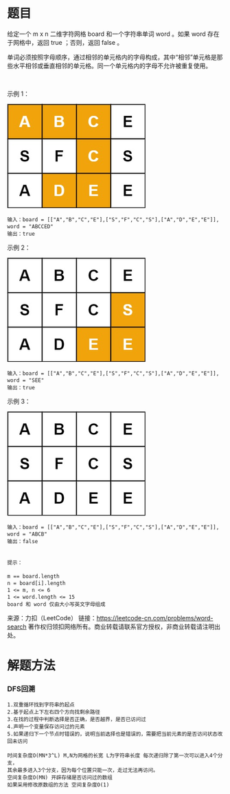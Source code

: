# 题目
给定一个 m x n 二维字符网格 board 和一个字符串单词 word 。如果 word 存在于网格中，返回 true ；否则，返回 false 。

单词必须按照字母顺序，通过相邻的单元格内的字母构成，其中“相邻”单元格是那些水平相邻或垂直相邻的单元格。同一个单元格内的字母不允许被重复使用。

 

示例 1：

![img.png](img.png)

    输入：board = [["A","B","C","E"],["S","F","C","S"],["A","D","E","E"]], word = "ABCCED"
    输出：true
示例 2：

![img_1.png](img_1.png)

    输入：board = [["A","B","C","E"],["S","F","C","S"],["A","D","E","E"]], word = "SEE"
    输出：true
示例 3：

![img_2.png](img_2.png)

    输入：board = [["A","B","C","E"],["S","F","C","S"],["A","D","E","E"]], word = "ABCB"
    输出：false


    提示：
    
    m == board.length
    n = board[i].length
    1 <= m, n <= 6
    1 <= word.length <= 15
    board 和 word 仅由大小写英文字母组成

来源：力扣（LeetCode）
链接：https://leetcode-cn.com/problems/word-search
著作权归领扣网络所有。商业转载请联系官方授权，非商业转载请注明出处。

# 解题方法
### DFS回溯
    1.双重循环找到字符串的起点
    2.基于起点上下左右四个方向找剩余路径
    3.在找的过程中判断选择是否正确，是否越界，是否已访问过
    4.声明一个变量保存访问过的元素
    5.如果递归下一个节点时错误的，说明当前选择也是错误的，需要把当前元素的是否访问状态改回未访问
    
    时间复杂度O(MN*3^L) M,N为网格的长宽 L为字符串长度 每次递归除了第一次可以进入4个分支，
    其余最多进入3个分支，因为每个位置只能一次，走过无法再访问。
    空间复杂度O(MN) 开辟存储是否访问过的数组
    如果采用修改原数组的方法 空间复杂度O(1)
